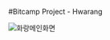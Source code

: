 #Bitcamp Project - Hwarang  

![화랑메인화면](https://user-images.githubusercontent.com/53885622/74455432-a496e680-4ec8-11ea-8914-45b4d3668bb1.jpg)
